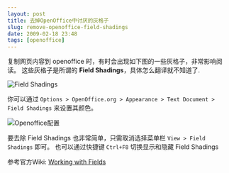```yaml
---
layout: post
title: 去掉OpenOffice中讨厌的灰格子
slug: remove-openoffice-field-shadings
date: 2009-02-18 23:48
tags: [openoffice]
---
```


复制网页内容到 openoffice 时，有时会出现如下图的一些灰格子，非常影响阅读。
这些灰格子是所谓的 **Field Shadings**，具体怎么翻译就不知道了.

![Field Shadings](http://pic.yupoo.com/greatghoul_v/BcJ22j20/1Q5aF.png)

你可以通过 `Options > OpenOffice.org > Appearance > Text Document > Field Shadings` 来设置其颜色。

![Openoffice配置](http://pic.yupoo.com/greatghoul_v/BcJ248Dy/dRTk0.png)

要去除 Field Shadings 也非常简单，只需取消选择菜单栏 `View > Field Shadings` 即可。
也可以通过快捷键 `Ctrl+F8` 切换显示和隐藏 Field Shadings

参考官方Wiki: [Working with Fields][1]

[1]: http://wiki.services.openoffice.org/wiki/Documentation/OOoAuthors_User_Manual/Writer_Guide/Working_with_Fields
